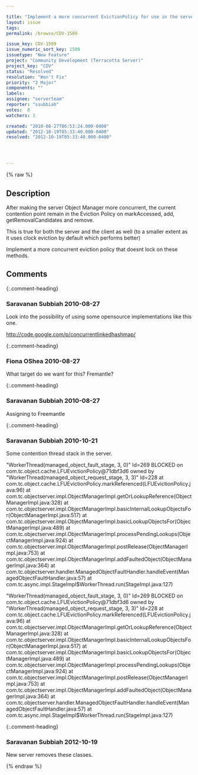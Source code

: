 ```yaml
---

title: "Implement a more concurrent EvictionPolicy for use in the server and the client."
layout: issue
tags: 
permalink: /browse/CDV-1509

issue_key: CDV-1509
issue_numeric_sort_key: 1509
issuetype: "New Feature"
project: "Community Development (Terracotta Server)"
project_key: "CDV"
status: "Resolved"
resolution: "Won't Fix"
priority: "2 Major"
components: ""
labels: 
assignee: "serverteam"
reporter: "ssubbiah"
votes:  0
watchers: 1

created: "2010-08-27T06:53:24.000-0400"
updated: "2012-10-19T05:33:40.000-0400"
resolved: "2012-10-19T05:33:40.000-0400"




---
```


{% raw %}

## Description

<div markdown="1" class="description">

After making the server Object Manager more concurrent,  the current contention point remain in the Eviction Policy on markAccessed, add, getRemovalCandidates and remove.  

This is true for both the server and the client as well (to a smaller extent as it uses clock eviction by default which performs better)

Implement a more concurrent eviction policy that doesnt lock on these methods.  

</div>

## Comments


{:.comment-heading}
### **Saravanan Subbiah** <span class="date">2010-08-27</span>

<div markdown="1" class="comment">

Look into the possibility of using some opensource implementations like this one.

http://code.google.com/p/concurrentlinkedhashmap/

</div>


{:.comment-heading}
### **Fiona OShea** <span class="date">2010-08-27</span>

<div markdown="1" class="comment">

What target do we want for this? Fremantle?

</div>


{:.comment-heading}
### **Saravanan Subbiah** <span class="date">2010-08-27</span>

<div markdown="1" class="comment">

Assigning to Freemantle

</div>


{:.comment-heading}
### **Saravanan Subbiah** <span class="date">2010-10-21</span>

<div markdown="1" class="comment">

Some contention thread stack in the server.

"WorkerThread(managed\_object\_fault\_stage, 3, 0)" Id=269 BLOCKED on com.tc.object.cache.LFUEvictionPolicy@71dbf3d6 owned by "WorkerThread(managed\_object\_request\_stage, 3, 3)" Id=228
    at com.tc.object.cache.LFUEvictionPolicy.markReferenced(LFUEvictionPolicy.java:96)
    at com.tc.objectserver.impl.ObjectManagerImpl.getOrLookupReference(ObjectManagerImpl.java:328)
    at com.tc.objectserver.impl.ObjectManagerImpl.basicInternalLookupObjectsFor(ObjectManagerImpl.java:517)
    at com.tc.objectserver.impl.ObjectManagerImpl.basicLookupObjectsFor(ObjectManagerImpl.java:489)
    at com.tc.objectserver.impl.ObjectManagerImpl.processPendingLookups(ObjectManagerImpl.java:924)
    at com.tc.objectserver.impl.ObjectManagerImpl.postRelease(ObjectManagerImpl.java:753)
    at com.tc.objectserver.impl.ObjectManagerImpl.addFaultedObject(ObjectManagerImpl.java:364)
    at com.tc.objectserver.handler.ManagedObjectFaultHandler.handleEvent(ManagedObjectFaultHandler.java:57)
    at com.tc.async.impl.StageImpl$WorkerThread.run(StageImpl.java:127)

"WorkerThread(managed\_object\_fault\_stage, 3, 0)" Id=269 BLOCKED on com.tc.object.cache.LFUEvictionPolicy@71dbf3d6 owned by "WorkerThread(managed\_object\_request\_stage, 3, 3)" Id=228
    at com.tc.object.cache.LFUEvictionPolicy.markReferenced(LFUEvictionPolicy.java:96)
    at com.tc.objectserver.impl.ObjectManagerImpl.getOrLookupReference(ObjectManagerImpl.java:328)
    at com.tc.objectserver.impl.ObjectManagerImpl.basicInternalLookupObjectsFor(ObjectManagerImpl.java:517)
    at com.tc.objectserver.impl.ObjectManagerImpl.basicLookupObjectsFor(ObjectManagerImpl.java:489)
    at com.tc.objectserver.impl.ObjectManagerImpl.processPendingLookups(ObjectManagerImpl.java:924)
    at com.tc.objectserver.impl.ObjectManagerImpl.postRelease(ObjectManagerImpl.java:753)
    at com.tc.objectserver.impl.ObjectManagerImpl.addFaultedObject(ObjectManagerImpl.java:364)
    at com.tc.objectserver.handler.ManagedObjectFaultHandler.handleEvent(ManagedObjectFaultHandler.java:57)
    at com.tc.async.impl.StageImpl$WorkerThread.run(StageImpl.java:127) 

</div>


{:.comment-heading}
### **Saravanan Subbiah** <span class="date">2012-10-19</span>

<div markdown="1" class="comment">

New server removes these classes.

</div>



{% endraw %}
